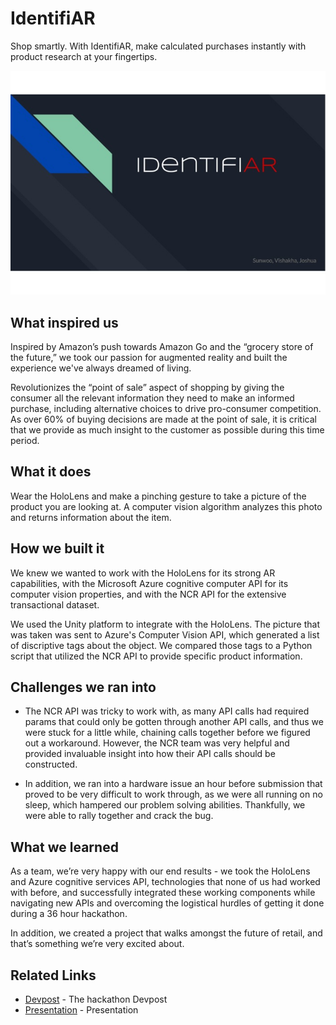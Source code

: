 # IdentifiAR
Shop smartly. With IdentifiAR, make calculated purchases instantly with product research at your fingertips.

![Demo](https://raw.githubusercontent.com/sunny8751/IdentifiAR/master/Assets/Images/logo.jpg)

## What inspired us
Inspired by Amazon’s push towards Amazon Go and the “grocery store of the future,” we took our passion for augmented reality and built the experience we've always dreamed of living.

Revolutionizes the “point of sale” aspect of shopping by giving the consumer all the relevant information they need to make an informed purchase, including alternative choices to drive pro-consumer competition. As over 60% of buying decisions are made at the point of sale, it is critical that we provide as much insight to the customer as possible during this time period.

## What it does
Wear the HoloLens and make a pinching gesture to take a picture of the product you are looking at. A computer vision algorithm analyzes this photo and returns information about the item.

## How we built it
We knew we wanted to work with the HoloLens for its strong AR capabilities, with the Microsoft Azure cognitive computer API for its computer vision properties, and with the NCR API for the extensive transactional dataset.

We used the Unity platform to integrate with the HoloLens. The picture that was taken was sent to Azure's Computer Vision API, which generated a list of discriptive tags about the object. We compared those tags to a Python script that utilized the NCR API to provide specific product information.

## Challenges we ran into
* The NCR API was tricky to work with, as many API calls had required params that could only be gotten through another API calls, and thus we were stuck for a little while, chaining calls together before we figured out a workaround. However, the NCR team was very helpful and provided invaluable insight into how their API calls should be constructed.

* In addition, we ran into a hardware issue an hour before submission that proved to be very difficult to work through, as we were all running on no sleep, which hampered our problem solving abilities. Thankfully, we were able to rally together and crack the bug.

## What we learned
As a team, we’re very happy with our end results - we took the HoloLens and Azure cognitive services API, technologies that none of us had worked with before, and successfully integrated these working components while navigating new APIs and overcoming the logistical hurdles of getting it done during a 36 hour hackathon.

In addition, we created a project that walks amongst the future of retail, and that’s something we’re very excited about.

## Related Links

* [Devpost](https://devpost.com/software/identifiar-j8kxcg) - The hackathon Devpost
* [Presentation](https://docs.google.com/presentation/d/1TVuZVnOWKhTIpvK3u4K8lHlXA7v_t8rY62DV8HyQ58Q/edit?usp=sharing) - Presentation

